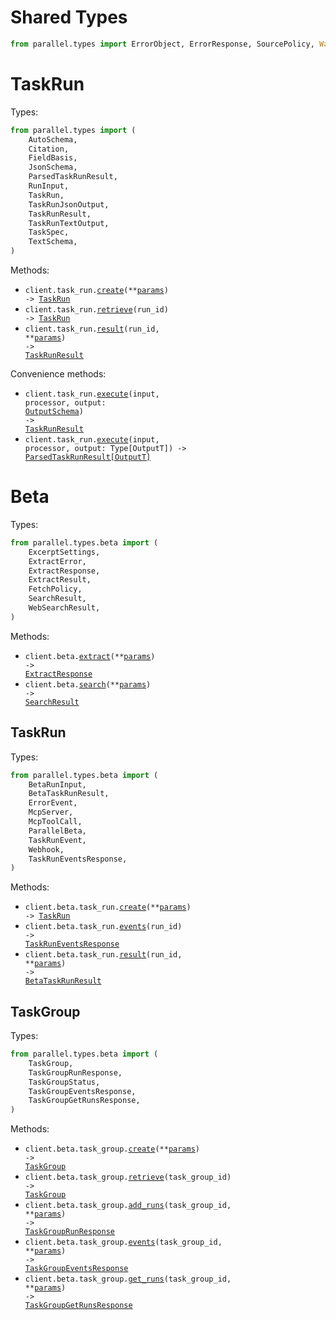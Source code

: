 # Shared Types

```python
from parallel.types import ErrorObject, ErrorResponse, SourcePolicy, Warning
```

# TaskRun

Types:

```python
from parallel.types import (
    AutoSchema,
    Citation,
    FieldBasis,
    JsonSchema,
    ParsedTaskRunResult,
    RunInput,
    TaskRun,
    TaskRunJsonOutput,
    TaskRunResult,
    TaskRunTextOutput,
    TaskSpec,
    TextSchema,
)
```

Methods:

- <code title="post /v1/tasks/runs">client.task_run.<a href="./src/parallel/resources/task_run.py">create</a>(\*\*<a href="src/parallel/types/task_run_create_params.py">params</a>) -> <a href="./src/parallel/types/task_run.py">TaskRun</a></code>
- <code title="get /v1/tasks/runs/{run_id}">client.task_run.<a href="./src/parallel/resources/task_run.py">retrieve</a>(run_id) -> <a href="./src/parallel/types/task_run.py">TaskRun</a></code>
- <code title="get /v1/tasks/runs/{run_id}/result">client.task_run.<a href="./src/parallel/resources/task_run.py">result</a>(run_id, \*\*<a href="src/parallel/types/task_run_result_params.py">params</a>) -> <a href="./src/parallel/types/task_run_result.py">TaskRunResult</a></code>

Convenience methods:

- <code title="post /v1/tasks/runs">client.task_run.<a href="./src/parallel/resources/task_run.py">execute</a>(input, processor, output: <a href="./src/parallel/types/task_spec_param.py">OutputSchema</a>) -> <a href="./src/parallel/types/task_run_result.py">TaskRunResult</a></code>
- <code title="post /v1/tasks/runs">client.task_run.<a href="./src/parallel/resources/task_run.py">execute</a>(input, processor, output: Type[OutputT]) -> <a href="./src/parallel/types/parsed_task_run_result.py">ParsedTaskRunResult[OutputT]</a></code>
# Beta

Types:

```python
from parallel.types.beta import (
    ExcerptSettings,
    ExtractError,
    ExtractResponse,
    ExtractResult,
    FetchPolicy,
    SearchResult,
    WebSearchResult,
)
```

Methods:

- <code title="post /v1beta/extract">client.beta.<a href="./src/parallel/resources/beta/beta.py">extract</a>(\*\*<a href="src/parallel/types/beta/beta_extract_params.py">params</a>) -> <a href="./src/parallel/types/beta/extract_response.py">ExtractResponse</a></code>
- <code title="post /v1beta/search">client.beta.<a href="./src/parallel/resources/beta/beta.py">search</a>(\*\*<a href="src/parallel/types/beta/beta_search_params.py">params</a>) -> <a href="./src/parallel/types/beta/search_result.py">SearchResult</a></code>

## TaskRun

Types:

```python
from parallel.types.beta import (
    BetaRunInput,
    BetaTaskRunResult,
    ErrorEvent,
    McpServer,
    McpToolCall,
    ParallelBeta,
    TaskRunEvent,
    Webhook,
    TaskRunEventsResponse,
)
```

Methods:

- <code title="post /v1/tasks/runs?beta=true">client.beta.task_run.<a href="./src/parallel/resources/beta/task_run.py">create</a>(\*\*<a href="src/parallel/types/beta/task_run_create_params.py">params</a>) -> <a href="./src/parallel/types/task_run.py">TaskRun</a></code>
- <code title="get /v1beta/tasks/runs/{run_id}/events">client.beta.task_run.<a href="./src/parallel/resources/beta/task_run.py">events</a>(run_id) -> <a href="./src/parallel/types/beta/task_run_events_response.py">TaskRunEventsResponse</a></code>
- <code title="get /v1/tasks/runs/{run_id}/result?beta=true">client.beta.task_run.<a href="./src/parallel/resources/beta/task_run.py">result</a>(run_id, \*\*<a href="src/parallel/types/beta/task_run_result_params.py">params</a>) -> <a href="./src/parallel/types/beta/beta_task_run_result.py">BetaTaskRunResult</a></code>

## TaskGroup

Types:

```python
from parallel.types.beta import (
    TaskGroup,
    TaskGroupRunResponse,
    TaskGroupStatus,
    TaskGroupEventsResponse,
    TaskGroupGetRunsResponse,
)
```

Methods:

- <code title="post /v1beta/tasks/groups">client.beta.task_group.<a href="./src/parallel/resources/beta/task_group.py">create</a>(\*\*<a href="src/parallel/types/beta/task_group_create_params.py">params</a>) -> <a href="./src/parallel/types/beta/task_group.py">TaskGroup</a></code>
- <code title="get /v1beta/tasks/groups/{taskgroup_id}">client.beta.task_group.<a href="./src/parallel/resources/beta/task_group.py">retrieve</a>(task_group_id) -> <a href="./src/parallel/types/beta/task_group.py">TaskGroup</a></code>
- <code title="post /v1beta/tasks/groups/{taskgroup_id}/runs">client.beta.task_group.<a href="./src/parallel/resources/beta/task_group.py">add_runs</a>(task_group_id, \*\*<a href="src/parallel/types/beta/task_group_add_runs_params.py">params</a>) -> <a href="./src/parallel/types/beta/task_group_run_response.py">TaskGroupRunResponse</a></code>
- <code title="get /v1beta/tasks/groups/{taskgroup_id}/events">client.beta.task_group.<a href="./src/parallel/resources/beta/task_group.py">events</a>(task_group_id, \*\*<a href="src/parallel/types/beta/task_group_events_params.py">params</a>) -> <a href="./src/parallel/types/beta/task_group_events_response.py">TaskGroupEventsResponse</a></code>
- <code title="get /v1beta/tasks/groups/{taskgroup_id}/runs">client.beta.task_group.<a href="./src/parallel/resources/beta/task_group.py">get_runs</a>(task_group_id, \*\*<a href="src/parallel/types/beta/task_group_get_runs_params.py">params</a>) -> <a href="./src/parallel/types/beta/task_group_get_runs_response.py">TaskGroupGetRunsResponse</a></code>
